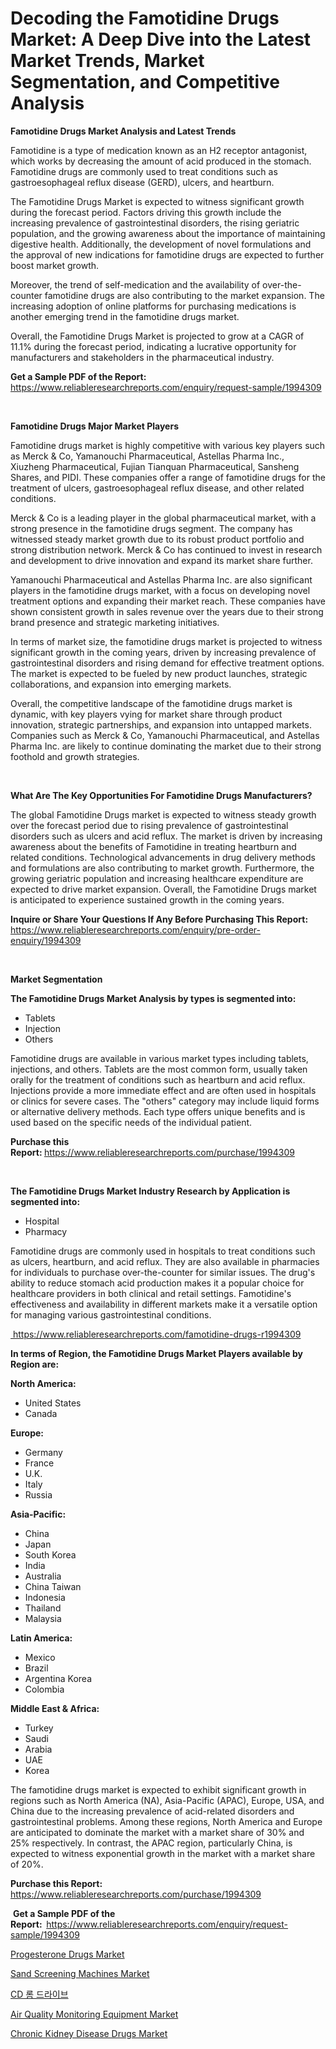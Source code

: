 <p><h1>Decoding the Famotidine Drugs Market: A Deep Dive into the Latest Market Trends, Market Segmentation, and Competitive Analysis</h1></p><p><strong>Famotidine Drugs Market Analysis and Latest Trends</strong></p>
<p><p>Famotidine is a type of medication known as an H2 receptor antagonist, which works by decreasing the amount of acid produced in the stomach. Famotidine drugs are commonly used to treat conditions such as gastroesophageal reflux disease (GERD), ulcers, and heartburn.</p><p>The Famotidine Drugs Market is expected to witness significant growth during the forecast period. Factors driving this growth include the increasing prevalence of gastrointestinal disorders, the rising geriatric population, and the growing awareness about the importance of maintaining digestive health. Additionally, the development of novel formulations and the approval of new indications for famotidine drugs are expected to further boost market growth.</p><p>Moreover, the trend of self-medication and the availability of over-the-counter famotidine drugs are also contributing to the market expansion. The increasing adoption of online platforms for purchasing medications is another emerging trend in the famotidine drugs market.</p><p>Overall, the Famotidine Drugs Market is projected to grow at a CAGR of 11.1% during the forecast period, indicating a lucrative opportunity for manufacturers and stakeholders in the pharmaceutical industry.</p></p>
<p><strong>Get a Sample PDF of the Report:&nbsp;</strong> <a href="https://www.reliableresearchreports.com/enquiry/request-sample/1994309">https://www.reliableresearchreports.com/enquiry/request-sample/1994309</a></p>
<p>&nbsp;</p>
<p><strong>Famotidine Drugs Major Market Players</strong></p>
<p><p>Famotidine drugs market is highly competitive with various key players such as Merck & Co, Yamanouchi Pharmaceutical, Astellas Pharma Inc., Xiuzheng Pharmaceutical, Fujian Tianquan Pharmaceutical, Sansheng Shares, and PIDI. These companies offer a range of famotidine drugs for the treatment of ulcers, gastroesophageal reflux disease, and other related conditions.</p><p>Merck & Co is a leading player in the global pharmaceutical market, with a strong presence in the famotidine drugs segment. The company has witnessed steady market growth due to its robust product portfolio and strong distribution network. Merck & Co has continued to invest in research and development to drive innovation and expand its market share further.</p><p>Yamanouchi Pharmaceutical and Astellas Pharma Inc. are also significant players in the famotidine drugs market, with a focus on developing novel treatment options and expanding their market reach. These companies have shown consistent growth in sales revenue over the years due to their strong brand presence and strategic marketing initiatives.</p><p>In terms of market size, the famotidine drugs market is projected to witness significant growth in the coming years, driven by increasing prevalence of gastrointestinal disorders and rising demand for effective treatment options. The market is expected to be fueled by new product launches, strategic collaborations, and expansion into emerging markets.</p><p>Overall, the competitive landscape of the famotidine drugs market is dynamic, with key players vying for market share through product innovation, strategic partnerships, and expansion into untapped markets. Companies such as Merck & Co, Yamanouchi Pharmaceutical, and Astellas Pharma Inc. are likely to continue dominating the market due to their strong foothold and growth strategies.</p></p>
<p>&nbsp;</p>
<p><strong>What Are The Key Opportunities For Famotidine Drugs Manufacturers?</strong></p>
<p><p>The global Famotidine Drugs market is expected to witness steady growth over the forecast period due to rising prevalence of gastrointestinal disorders such as ulcers and acid reflux. The market is driven by increasing awareness about the benefits of Famotidine in treating heartburn and related conditions. Technological advancements in drug delivery methods and formulations are also contributing to market growth. Furthermore, the growing geriatric population and increasing healthcare expenditure are expected to drive market expansion. Overall, the Famotidine Drugs market is anticipated to experience sustained growth in the coming years.</p></p>
<p><strong>Inquire or Share Your Questions If Any Before Purchasing This Report:</strong> <a href="https://www.reliableresearchreports.com/enquiry/pre-order-enquiry/1994309">https://www.reliableresearchreports.com/enquiry/pre-order-enquiry/1994309</a></p>
<p>&nbsp;</p>
<p><strong>Market Segmentation</strong></p>
<p><strong>The Famotidine Drugs Market Analysis by types is segmented into:</strong></p>
<p><ul><li>Tablets</li><li>Injection</li><li>Others</li></ul></p>
<p><p>Famotidine drugs are available in various market types including tablets, injections, and others. Tablets are the most common form, usually taken orally for the treatment of conditions such as heartburn and acid reflux. Injections provide a more immediate effect and are often used in hospitals or clinics for severe cases. The "others" category may include liquid forms or alternative delivery methods. Each type offers unique benefits and is used based on the specific needs of the individual patient.</p></p>
<p><strong>Purchase this Report:&nbsp;</strong><a href="https://www.reliableresearchreports.com/purchase/1994309">https://www.reliableresearchreports.com/purchase/1994309</a></p>
<p>&nbsp;</p>
<p><strong>The Famotidine Drugs Market Industry Research by Application is segmented into:</strong></p>
<p><ul><li>Hospital</li><li>Pharmacy</li></ul></p>
<p><p>Famotidine drugs are commonly used in hospitals to treat conditions such as ulcers, heartburn, and acid reflux. They are also available in pharmacies for individuals to purchase over-the-counter for similar issues. The drug's ability to reduce stomach acid production makes it a popular choice for healthcare providers in both clinical and retail settings. Famotidine's effectiveness and availability in different markets make it a versatile option for managing various gastrointestinal conditions.</p></p>
<p><a href="https://www.reliableresearchreports.com/famotidine-drugs-r1994309">&nbsp;https://www.reliableresearchreports.com/famotidine-drugs-r1994309</a></p>
<p><strong>In terms of Region, the Famotidine Drugs Market Players available by Region are:</strong></p>
<p>
    <p> <strong> North America: </strong>
        <ul>
            <li>United States</li>
            <li>Canada</li>
        </ul>
        </p> 
    <p> <strong> Europe: </strong>
        <ul>
            <li>Germany</li>
            <li>France</li>
            <li>U.K.</li>
            <li>Italy</li>
            <li>Russia</li>
        </ul>
        </p> 
    <p> <strong> Asia-Pacific: </strong>
        <ul>
            <li>China</li>
            <li>Japan</li>
            <li>South Korea</li>
            <li>India</li>
            <li>Australia</li>
            <li>China Taiwan</li>
            <li>Indonesia</li>
            <li>Thailand</li>
            <li>Malaysia</li>
        </ul>
        </p> 
    <p> <strong> Latin America: </strong>
        <ul>
            <li>Mexico</li>
            <li>Brazil</li>
            <li>Argentina Korea</li>
            <li>Colombia</li>
        </ul>
        </p> 
    <p> <strong> Middle East & Africa: </strong>
        <ul>
            <li>Turkey</li>
            <li>Saudi</li>
            <li>Arabia</li>
            <li>UAE</li>
            <li>Korea</li>
        </ul>
    </p>
    </p>
<p><p>The famotidine drugs market is expected to exhibit significant growth in regions such as North America (NA), Asia-Pacific (APAC), Europe, USA, and China due to the increasing prevalence of acid-related disorders and gastrointestinal problems. Among these regions, North America and Europe are anticipated to dominate the market with a market share of 30% and 25% respectively. In contrast, the APAC region, particularly China, is expected to witness exponential growth in the market with a market share of 20%.</p></p>
<p><strong>Purchase this Report: </strong><a href="https://www.reliableresearchreports.com/purchase/1994309">https://www.reliableresearchreports.com/purchase/1994309</a></p>
<p>&nbsp;<strong>Get a Sample PDF of the Report:&nbsp;&nbsp;</strong><a href="https://www.reliableresearchreports.com/enquiry/request-sample/1994309">https://www.reliableresearchreports.com/enquiry/request-sample/1994309</a></p>
<p><strong></strong></p>
<p><p><a href="https://github.com/EbonyHane1955/Market-Research-Report-List-1/blob/main/progesterone-drugs-market.md">Progesterone Drugs Market</a></p><p><a href="https://www.linkedin.com/pulse/sand-screening-machines-market-exploring-share-trends-ohumc">Sand Screening Machines Market</a></p><p><a href="https://medium.com/@carlosrtzkzhj/cd-rom-%EB%93%9C%EB%9D%BC%EC%9D%B4%EB%B8%8C-%EC%8B%9C%EC%9E%A5-%EB%B6%84%EC%84%9D-%EB%B0%8F-%ED%81%AC%EA%B8%B0-%EC%98%88%EC%B8%A1%EC%9D%80-2024%EB%85%84%EB%B6%80%ED%84%B0-2031%EB%85%84%EA%B9%8C%EC%A7%80%EC%9D%98-%EA%B8%B0%EA%B0%84%EC%9D%84-%EB%8C%80%EC%83%81%EC%9C%BC%EB%A1%9C-%ED%95%A9%EB%8B%88%EB%8B%A4-8bfceacd287a">CD 롬 드라이브</a></p><p><a href="https://www.linkedin.com/pulse/decoding-air-quality-monitoring-equipment-market-metrics-share-qxuze">Air Quality Monitoring Equipment Market</a></p><p><a href="https://github.com/kathiaseamanalvaradovlprc2h/Market-Research-Report-List-2/blob/main/chronic-kidney-disease-drugs-market.md">Chronic Kidney Disease Drugs Market</a></p></p>